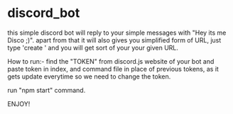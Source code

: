# discord_bot
this simple discord bot will reply to your simple messages with "Hey its me Disco ;)".
apart from that it will also gives you simplified form of URL, just type 'create <url>'
and you will get sort of your your given URL.

How to run:- find the "TOKEN" from discord.js website of your bot and paste token in index, and command file
in place of previous tokens, as it gets update everytime so we need to change the token.

run "npm start" command.

ENJOY!
